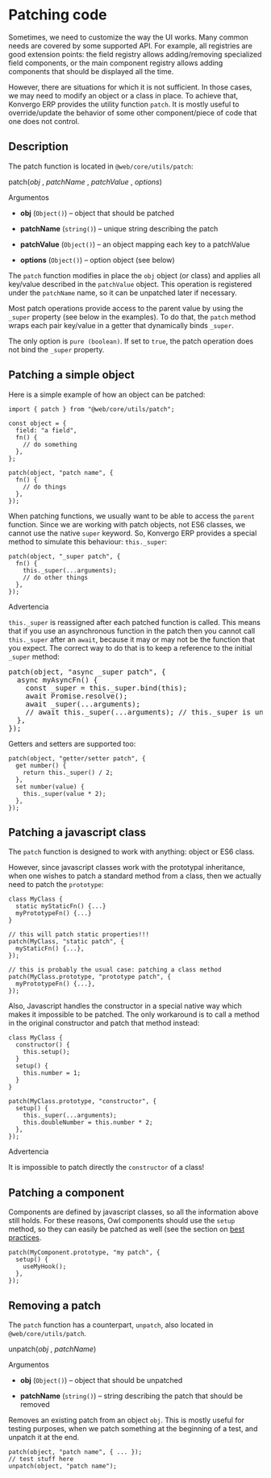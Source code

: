 # Patching code

Sometimes, we need to customize the way the UI works. Many common needs are
covered by some supported API. For example, all registries are good extension
points: the field registry allows adding/removing specialized field
components, or the main component registry allows adding components that
should be displayed all the time.

However, there are situations for which it is not sufficient. In those cases,
we may need to modify an object or a class in place. To achieve that, Konvergo ERP
provides the utility function `patch`. It is mostly useful to override/update
the behavior of some other component/piece of code that one does not control.

## Description

The patch function is located in `@web/core/utils/patch`:

patch(_obj_ , _patchName_ , _patchValue_ , _options_)

    

Argumentos

    

  * **obj** (`Object()`) – object that should be patched

  * **patchName** (`string()`) – unique string describing the patch

  * **patchValue** (`Object()`) – an object mapping each key to a patchValue

  * **options** (`Object()`) – option object (see below)

The `patch` function modifies in place the `obj` object (or class) and applies
all key/value described in the `patchValue` object. This operation is
registered under the `patchName` name, so it can be unpatched later if
necessary.

Most patch operations provide access to the parent value by using the `_super`
property (see below in the examples). To do that, the `patch` method wraps
each pair key/value in a getter that dynamically binds `_super`.

The only option is `pure (boolean)`. If set to `true`, the patch operation
does not bind the `_super` property.

## Patching a simple object

Here is a simple example of how an object can be patched:

    
    
    import { patch } from "@web/core/utils/patch";
    
    const object = {
      field: "a field",
      fn() {
        // do something
      },
    };
    
    patch(object, "patch name", {
      fn() {
        // do things
      },
    });
    

When patching functions, we usually want to be able to access the `parent`
function. Since we are working with patch objects, not ES6 classes, we cannot
use the native `super` keyword. So, Konvergo ERP provides a special method to simulate
this behaviour: `this._super`:

    
    
    patch(object, "_super patch", {
      fn() {
        this._super(...arguments);
        // do other things
      },
    });
    

<div class="alert alert-warning">
<p class="alert-title">
Advertencia</p><p><code>this._super</code> is reassigned after each patched function is called.
This means that if you use an asynchronous function in the patch then you
cannot call <code>this._super</code> after an <code>await</code>, because it may or may not be
the function that you expect.  The correct way to do that is to keep a reference
to the initial <code>_super</code> method:</p>
<div class="highlight-javascript notranslate"><div class="highlight"><pre><span></span><span class="nx">patch</span><span class="p">(</span><span class="nx">object</span><span class="p">,</span> <span class="s2">"async _super patch"</span><span class="p">,</span> <span class="p">{</span>
  <span class="nx">async</span> <span class="nx">myAsyncFn</span><span class="p">()</span> <span class="p">{</span>
    <span class="kr">const</span> <span class="nx">_super</span> <span class="o">=</span> <span class="k">this</span><span class="p">.</span><span class="nx">_super</span><span class="p">.</span><span class="nx">bind</span><span class="p">(</span><span class="k">this</span><span class="p">);</span>
    <span class="nx">await</span> <span class="nb">Promise</span><span class="p">.</span><span class="nx">resolve</span><span class="p">();</span>
    <span class="nx">await</span> <span class="nx">_super</span><span class="p">(...</span><span class="nx">arguments</span><span class="p">);</span>
    <span class="c1">// await this._super(...arguments); // this._super is undefined.</span>
  <span class="p">},</span>
<span class="p">});</span>
</pre></div>
</div>
</div>

Getters and setters are supported too:

    
    
    patch(object, "getter/setter patch", {
      get number() {
        return this._super() / 2;
      },
      set number(value) {
        this._super(value * 2);
      },
    });
    

## Patching a javascript class

The `patch` function is designed to work with anything: object or ES6 class.

However, since javascript classes work with the prototypal inheritance, when
one wishes to patch a standard method from a class, then we actually need to
patch the `prototype`:

    
    
    class MyClass {
      static myStaticFn() {...}
      myPrototypeFn() {...}
    }
    
    // this will patch static properties!!!
    patch(MyClass, "static patch", {
      myStaticFn() {...},
    });
    
    // this is probably the usual case: patching a class method
    patch(MyClass.prototype, "prototype patch", {
      myPrototypeFn() {...},
    });
    

Also, Javascript handles the constructor in a special native way which makes
it impossible to be patched. The only workaround is to call a method in the
original constructor and patch that method instead:

    
    
    class MyClass {
      constructor() {
        this.setup();
      }
      setup() {
        this.number = 1;
      }
    }
    
    patch(MyClass.prototype, "constructor", {
      setup() {
        this._super(...arguments);
        this.doubleNumber = this.number * 2;
      },
    });
    

<div class="alert alert-warning">
<p class="alert-title">
Advertencia</p><p>It is impossible to patch directly the <code>constructor</code> of a class!</p>
</div>

## Patching a component

Components are defined by javascript classes, so all the information above
still holds. For these reasons, Owl components should use the `setup` method,
so they can easily be patched as well (see the section on [best
practices](owl_components#frontend-owl-best-practices).

    
    
    patch(MyComponent.prototype, "my patch", {
      setup() {
        useMyHook();
      },
    });
    

## Removing a patch

The `patch` function has a counterpart, `unpatch`, also located in
`@web/core/utils/patch`.

unpatch(_obj_ , _patchName_)

    

Argumentos

    

  * **obj** (`Object()`) – object that should be unpatched

  * **patchName** (`string()`) – string describing the patch that should be removed

Removes an existing patch from an object `obj`. This is mostly useful for
testing purposes, when we patch something at the beginning of a test, and
unpatch it at the end.

    
    
    patch(object, "patch name", { ... });
    // test stuff here
    unpatch(object, "patch name");
    

